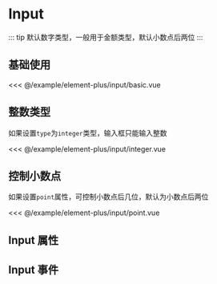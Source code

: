 # Input

::: tip
默认数字类型，一般用于金额类型，默认小数点后两位
:::

## 基础使用

<demo md src="input/basic">

<<< @/example/element-plus/input/basic.vue
</demo>

## 整数类型

如果设置`type`为`integer`类型，输入框只能输入整数

<demo md src="input/integer">

<<< @/example/element-plus/input/integer.vue
</demo>

## 控制小数点

如果设置`point`属性，可控制小数点后几位，默认为小数点后两位

<demo md src="input/point">

<<< @/example/element-plus/input/point.vue
</demo>

## Input 属性

<v-table type="attrs" :data="[
  { attr :'type', dec: 'integer 只能输入整数', type: 'String', optional: '-', default: '-' },
  { attr :'modelValue / v-model', dec: '绑定值', type: 'String / Number', optional: '-', default: '-' },
  { attr :'point', dec: '小数点后几位', type: 'Number', optional: '-', default: 2 },
]" />

## Input 事件

<v-table type="event" :data="[
  { event :'change', dec: '数值改变的时候触发', callback: 'value' },
]" />

